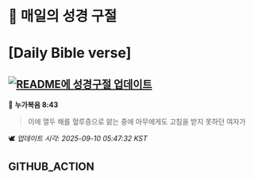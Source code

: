 # 🙏 매일의 성경 구절
# [Daily Bible verse]
## [![README에 성경구절 업데이트](https://github.com/DONGSUKA/first_test/actions/workflows/update-readme-bible.yml/badge.svg)](https://github.com/DONGSUKA/first_test/actions/workflows/update-readme-bible.yml)
<!-- START_BIBLE_VERSE -->
📖 **누가복음 8:43**
> 이에 열두 해를 혈루증으로 앓는 중에 아무에게도 고침을 받지 못하던 여자가

🕊️ _업데이트 시각: 2025-09-10 05:47:32 KST_
  <!-- END_BIBLE_VERSE -->
## GITHUB_ACTION
